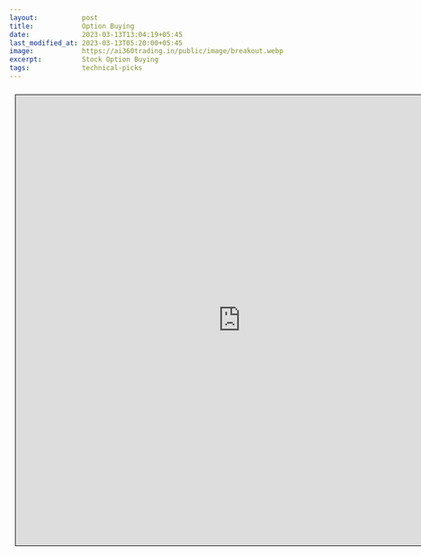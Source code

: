 ```yaml
---
layout:           post
title:            Option Buying
date:             2023-03-13T13:04:19+05:45
last_modified_at: 2023-03-13T05:20:00+05:45
image:            https://ai360trading.in/public/image/breakout.webp
excerpt:          Stock Option Buying
tags:             technical-picks
---
```



<iframe src="https://docs.google.com/spreadsheets/d/e/2PACX-1vQC3kZ2dqol16IEiNo9J1WeErSfqRDdBOn6VcsFAPB1yOqvEb3YDe101npOiu3UFZCdqIIuLC5r1LEZ/pubhtml?gid=0&single=true&amp;headers=false" scrolling="yes" style="border: 1px solid black; position: relative; margin-left: 10px; margin-top: 10px; width: 800px; height: 800px; ">
</iframe>
